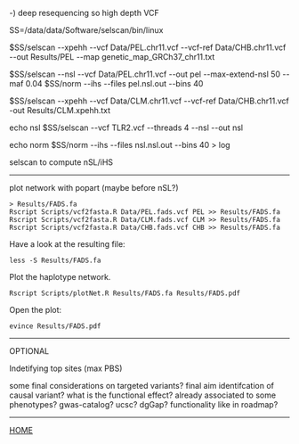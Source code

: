 
-) deep resequencing so high depth VCF

SS=/data/data/Software/selscan/bin/linux

$SS/selscan --xpehh --vcf Data/PEL.chr11.vcf --vcf-ref Data/CHB.chr11.vcf --out Results/PEL --map genetic_map_GRCh37_chr11.txt 

$SS/selscan --nsl --vcf Data/PEL.chr11.vcf --out pel --max-extend-nsl 50 --maf 0.04
$SS/norm --ihs --files pel.nsl.out --bins 40

$SS/selscan --xpehh --vcf Data/CLM.chr11.vcf --vcf-ref Data/CHB.chr11.vcf -out Results/CLM.xpehh.txt

echo nsl
$SS/selscan --vcf TLR2.vcf --threads 4 --nsl --out nsl

echo norm
$SS/norm --ihs --files nsl.nsl.out --bins 40 > log

selscan to compute nSL/iHS

-----------------------

plot network with popart (maybe before nSL?)

```
> Results/FADS.fa
Rscript Scripts/vcf2fasta.R Data/PEL.fads.vcf PEL >> Results/FADS.fa
Rscript Scripts/vcf2fasta.R Data/CLM.fads.vcf CLM >> Results/FADS.fa
Rscript Scripts/vcf2fasta.R Data/CHB.fads.vcf CHB >> Results/FADS.fa
```
Have a look at the resulting file:
```
less -S Results/FADS.fa
```

Plot the haplotype network.
```
Rscript Scripts/plotNet.R Results/FADS.fa Results/FADS.pdf
```
Open the plot:
```
evince Results/FADS.pdf
```

--------------

OPTIONAL

Indetifying top sites (max PBS)


some final considerations on targeted variants? final aim identifcation of causal variant? what is the functional effect? already associated to some phenotypes? gwas-catalog? ucsc? dgGap? functionality like in roadmap?

------------------------

[HOME](https://github.com/mfumagalli/Weggis)





